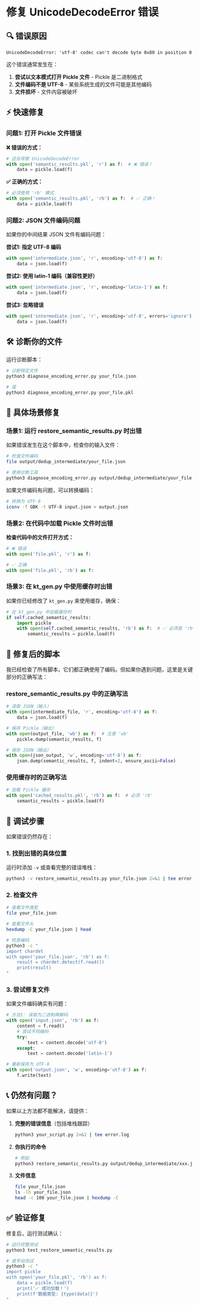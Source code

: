 # 修复 UnicodeDecodeError 错误

## 🔍 错误原因

`UnicodeDecodeError: 'utf-8' codec can't decode byte 0x80 in position 0`

这个错误通常发生在：
1. **尝试以文本模式打开 Pickle 文件** - Pickle 是二进制格式
2. **文件编码不是 UTF-8** - 某些系统生成的文件可能是其他编码
3. **文件损坏** - 文件内容被破坏

## ⚡ 快速修复

### 问题1: 打开 Pickle 文件错误

**❌ 错误的方式：**
```python
# 这会导致 UnicodeDecodeError
with open('semantic_results.pkl', 'r') as f:  # ❌ 错误！
    data = pickle.load(f)
```

**✅ 正确的方式：**
```python
# 必须使用 'rb' 模式
with open('semantic_results.pkl', 'rb') as f:  # ✅ 正确！
    data = pickle.load(f)
```

### 问题2: JSON 文件编码问题

如果你的中间结果 JSON 文件有编码问题：

**尝试1: 指定 UTF-8 编码**
```python
with open('intermediate.json', 'r', encoding='utf-8') as f:
    data = json.load(f)
```

**尝试2: 使用 latin-1 编码（兼容性更好）**
```python
with open('intermediate.json', 'r', encoding='latin-1') as f:
    data = json.load(f)
```

**尝试3: 忽略错误**
```python
with open('intermediate.json', 'r', encoding='utf-8', errors='ignore') as f:
    data = json.load(f)
```

## 🛠️ 诊断你的文件

运行诊断脚本：
```bash
# 诊断特定文件
python3 diagnose_encoding_error.py your_file.json

# 或
python3 diagnose_encoding_error.py your_file.pkl
```

## 📝 具体场景修复

### 场景1: 运行 restore_semantic_results.py 时出错

如果错误发生在这个脚本中，检查你的输入文件：

```bash
# 检查文件编码
file output/dedup_intermediate/your_file.json

# 使用诊断工具
python3 diagnose_encoding_error.py output/dedup_intermediate/your_file.json
```

如果文件编码有问题，可以转换编码：
```bash
# 转换为 UTF-8
iconv -f GBK -t UTF-8 input.json > output.json
```

### 场景2: 在代码中加载 Pickle 文件时出错

**检查代码中的文件打开方式：**

```python
# ❌ 错误
with open('file.pkl', 'r') as f:

# ✅ 正确
with open('file.pkl', 'rb') as f:
```

### 场景3: 在 kt_gen.py 中使用缓存时出错

如果你已经修改了 `kt_gen.py` 来使用缓存，确保：

```python
# 在 kt_gen.py 中加载缓存时
if self.cached_semantic_results:
    import pickle
    with open(self.cached_semantic_results, 'rb') as f:  # ✅ 必须是 'rb'
        semantic_results = pickle.load(f)
```

## 🔧 修复后的脚本

我已经检查了所有脚本，它们都正确使用了编码。但如果你遇到问题，这里是关键部分的正确写法：

### restore_semantic_results.py 中的正确写法

```python
# 读取 JSON（输入）
with open(intermediate_file, 'r', encoding='utf-8') as f:
    data = json.load(f)

# 保存 Pickle（输出）
with open(output_file, 'wb') as f:  # 注意 'wb'
    pickle.dump(semantic_results, f)

# 保存 JSON（输出）
with open(json_output, 'w', encoding='utf-8') as f:
    json.dump(semantic_results, f, indent=2, ensure_ascii=False)
```

### 使用缓存时的正确写法

```python
# 加载 Pickle 缓存
with open('cached_results.pkl', 'rb') as f:  # 必须 'rb'
    semantic_results = pickle.load(f)
```

## 🐛 调试步骤

如果错误仍然存在：

### 1. 找到出错的具体位置

运行时添加 `-v` 或查看完整的错误堆栈：
```bash
python3 -v restore_semantic_results.py your_file.json 2>&1 | tee error.log
```

### 2. 检查文件

```bash
# 查看文件类型
file your_file.json

# 查看文件头
hexdump -C your_file.json | head

# 检查编码
python3 -c "
import chardet
with open('your_file.json', 'rb') as f:
    result = chardet.detect(f.read())
    print(result)
"
```

### 3. 尝试修复文件

如果文件编码确实有问题：

```python
# 方法1: 读取为二进制再解码
with open('input.json', 'rb') as f:
    content = f.read()
    # 尝试不同编码
    try:
        text = content.decode('utf-8')
    except:
        text = content.decode('latin-1')

# 重新保存为 UTF-8
with open('output.json', 'w', encoding='utf-8') as f:
    f.write(text)
```

## 📞 仍然有问题？

如果以上方法都不能解决，请提供：

1. **完整的错误信息**（包括堆栈跟踪）
   ```bash
   python3 your_script.py 2>&1 | tee error.log
   ```

2. **你执行的命令**
   ```bash
   # 例如
   python3 restore_semantic_results.py output/dedup_intermediate/xxx.json
   ```

3. **文件信息**
   ```bash
   file your_file.json
   ls -lh your_file.json
   head -c 100 your_file.json | hexdump -C
   ```

## ✅ 验证修复

修复后，运行测试确认：

```bash
# 运行完整测试
python3 test_restore_semantic_results.py

# 或手动测试
python3 -c "
import pickle
with open('your_file.pkl', 'rb') as f:
    data = pickle.load(f)
    print('✅ 成功加载！')
    print(f'数据类型: {type(data)}')
"
```
